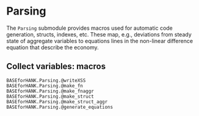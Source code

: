 # Parsing
The `Parsing` submodule provides macros used for automatic code generation, structs, indexes, etc. These map, e.g., deviations from steady state of aggregate variables to equations lines in the non-linear difference equation that describe the economy. 

## Collect variables: macros
```@docs
BASEforHANK.Parsing.@writeXSS
BASEforHANK.Parsing.@make_fn
BASEforHANK.Parsing.@make_fnaggr
BASEforHANK.Parsing.@make_struct
BASEforHANK.Parsing.@make_struct_aggr
BASEforHANK.Parsing.@generate_equations
```
